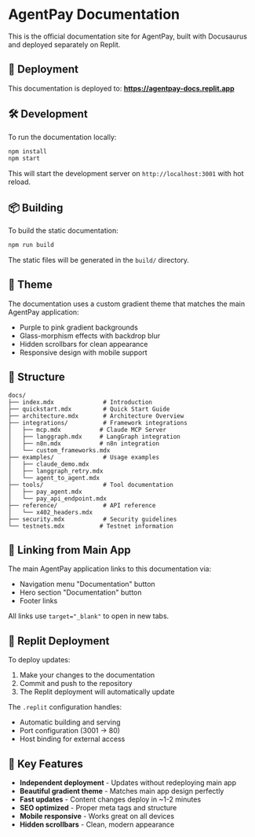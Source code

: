 # AgentPay Documentation

This is the official documentation site for AgentPay, built with Docusaurus and deployed separately on Replit.

## 🚀 Deployment

This documentation is deployed to: **https://agentpay-docs.replit.app**

## 🛠️ Development

To run the documentation locally:

```bash
npm install
npm start
```

This will start the development server on `http://localhost:3001` with hot reload.

## 📦 Building

To build the static documentation:

```bash
npm run build
```

The static files will be generated in the `build/` directory.

## 🎨 Theme

The documentation uses a custom gradient theme that matches the main AgentPay application:
- Purple to pink gradient backgrounds
- Glass-morphism effects with backdrop blur
- Hidden scrollbars for clean appearance
- Responsive design with mobile support

## 📁 Structure

```
docs/
├── index.mdx              # Introduction
├── quickstart.mdx         # Quick Start Guide
├── architecture.mdx       # Architecture Overview
├── integrations/          # Framework integrations
│   ├── mcp.mdx           # Claude MCP Server
│   ├── langgraph.mdx     # LangGraph integration
│   ├── n8n.mdx           # n8n integration
│   └── custom_frameworks.mdx
├── examples/              # Usage examples
│   ├── claude_demo.mdx
│   ├── langgraph_retry.mdx
│   └── agent_to_agent.mdx
├── tools/                 # Tool documentation
│   ├── pay_agent.mdx
│   └── pay_api_endpoint.mdx
├── reference/             # API reference
│   └── x402_headers.mdx
├── security.mdx           # Security guidelines
└── testnets.mdx          # Testnet information
```

## 🔗 Linking from Main App

The main AgentPay application links to this documentation via:
- Navigation menu "Documentation" button
- Hero section "Documentation" button  
- Footer links

All links use `target="_blank"` to open in new tabs.

## 🚀 Replit Deployment

To deploy updates:

1. Make your changes to the documentation
2. Commit and push to the repository
3. The Replit deployment will automatically update

The `.replit` configuration handles:
- Automatic building and serving
- Port configuration (3001 → 80)
- Host binding for external access

## 🎯 Key Features

- **Independent deployment** - Updates without redeploying main app
- **Beautiful gradient theme** - Matches main app design perfectly
- **Fast updates** - Content changes deploy in ~1-2 minutes
- **SEO optimized** - Proper meta tags and structure
- **Mobile responsive** - Works great on all devices
- **Hidden scrollbars** - Clean, modern appearance